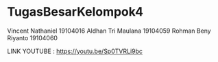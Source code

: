 # TugasBesarKelompok4
Vincent Nathaniel 19104016
Aldhan Tri Maulana 19104059
Rohman Beny Riyanto 19104060

LINK YOUTUBE : https://youtu.be/Sp0TVRLi9bc
